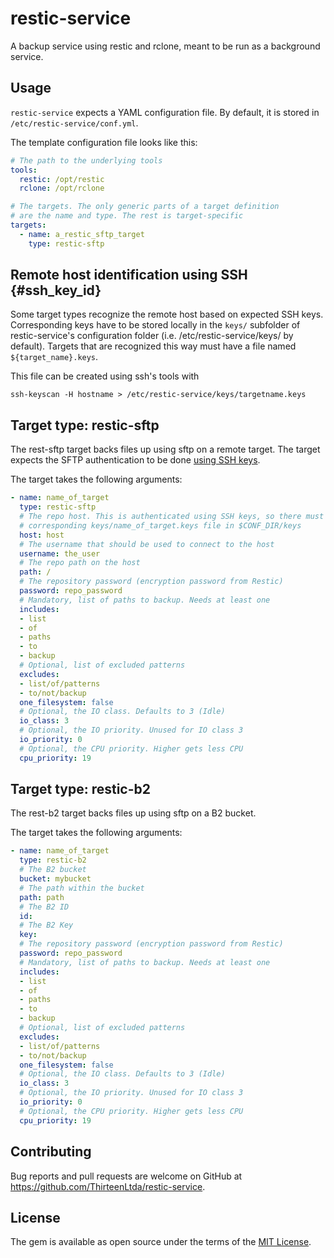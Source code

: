 # restic-service

A backup service using restic and rclone, meant to be run as a background
service.

## Usage

`restic-service` expects a YAML configuration file. By default, it is stored in
`/etc/restic-service/conf.yml`.

The template configuration file looks like this:

~~~ yaml
# The path to the underlying tools
tools:
  restic: /opt/restic
  rclone: /opt/rclone

# The targets. The only generic parts of a target definition
# are the name and type. The rest is target-specific
targets:
  - name: a_restic_sftp_target
    type: restic-sftp
~~~

## Remote host identification using SSH {#ssh_key_id}

Some target types recognize the remote host based on expected SSH keys.
Corresponding keys have to be stored locally in the `keys/` subfolder of
restic-service's configuration folder (i.e. /etc/restic-service/keys/ by
default). Targets that are recognized this way must have a file named
`${target_name}.keys`.

This file can be created using ssh's tools with

~~~
ssh-keyscan -H hostname > /etc/restic-service/keys/targetname.keys
~~~

## Target type: restic-sftp

The rest-sftp target backs files up using sftp on a remote target. The
target expects the SFTP authentication to be done [using SSH keys](#ssh_key_id).

The target takes the following arguments:

~~~ yaml
- name: name_of_target
  type: restic-sftp
  # The repo host. This is authenticated using SSH keys, so there must be a
  # corresponding keys/name_of_target.keys file in $CONF_DIR/keys
  host: host
  # The username that should be used to connect to the host
  username: the_user
  # The repo path on the host
  path: /
  # The repository password (encryption password from Restic)
  password: repo_password
  # Mandatory, list of paths to backup. Needs at least one
  includes:
  - list
  - of
  - paths
  - to
  - backup
  # Optional, list of excluded patterns
  excludes:
  - list/of/patterns
  - to/not/backup
  one_filesystem: false
  # Optional, the IO class. Defaults to 3 (Idle)
  io_class: 3
  # Optional, the IO priority. Unused for IO class 3
  io_priority: 0
  # Optional, the CPU priority. Higher gets less CPU
  cpu_priority: 19
~~~

## Target type: restic-b2

The rest-b2 target backs files up using sftp on a B2 bucket.

The target takes the following arguments:

~~~ yaml
- name: name_of_target
  type: restic-b2
  # The B2 bucket
  bucket: mybucket
  # The path within the bucket
  path: path
  # The B2 ID
  id:
  # The B2 Key
  key:
  # The repository password (encryption password from Restic)
  password: repo_password
  # Mandatory, list of paths to backup. Needs at least one
  includes:
  - list
  - of
  - paths
  - to
  - backup
  # Optional, list of excluded patterns
  excludes:
  - list/of/patterns
  - to/not/backup
  one_filesystem: false
  # Optional, the IO class. Defaults to 3 (Idle)
  io_class: 3
  # Optional, the IO priority. Unused for IO class 3
  io_priority: 0
  # Optional, the CPU priority. Higher gets less CPU
  cpu_priority: 19
~~~

## Contributing

Bug reports and pull requests are welcome on GitHub at
https://github.com/ThirteenLtda/restic-service.

## License

The gem is available as open source under the terms of the [MIT
License](https://opensource.org/licenses/MIT).
